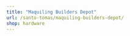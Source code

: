 ```yaml
---
title: "Maquiling Builders Depot"
url: /santo-tomas/maquiling-builders-depot/
shop: hardware
---
```


